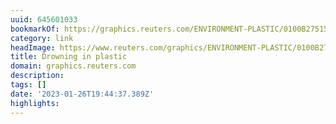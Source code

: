 ```yaml
---
uuid: 645601033
bookmarkOf: https://graphics.reuters.com/ENVIRONMENT-PLASTIC/0100B275155/index.html
category: link
headImage: https://www.reuters.com/graphics/ENVIRONMENT-PLASTIC/0100B275155/images/share-card.png
title: Drowning in plastic
domain: graphics.reuters.com
description:
tags: []
date: '2023-01-26T19:44:37.389Z'
highlights:
---
```



